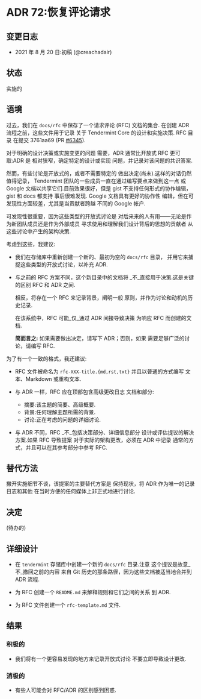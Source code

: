 # ADR 72:恢复评论请求

## 变更日志

- 2021 年 8 月 20 日:初稿 (@creachadair)

## 状态

实施的

## 语境

过去，我们在 `docs/rfc` 中保存了一个请求评论 (RFC) 文档的集合.
在创建 ADR 流程之前，这些文件用于记录
关于 Tendermint Core 的设计和实施决策. RFC 目录
在提交 3761aa69 (PR
[\#6345](https://github.com/tendermint/tendermint/pull/6345)).

对于明确的设计决策或实施变更的问题
需要，ADR 通常比开放式 RFC 更可取:ADR 是
相对狭窄，确定特定的设计或实现
问题，并记录对该问题的共识答案.

然而，有些讨论是开放式的，或者不需要特定的
做出决定(尚未).这样的对话仍然值得记录，
Tendermint 团队的一些成员一直在通过编写要点来做到这一点
或 Google 文档以共享它们.目前效果很好，但是
gist 不支持任何形式的协作编辑，gist 和 docs 都支持
事后很难发现. Google 文档具有更好的协作性
编辑，但在可发现性方面较差，尤其是当贡献者跨越
不同的 Google 帐户.

可发现性很重要，因为这些类型的开放式讨论是
对后来来的人有用——无论是作为新团队成员还是作为外部成员
寻求使用和理解我们设计背后的思想的贡献者
从这些讨论中产生的架构决策.

考虑到这些，我建议:

- 我们在存储库中重新创建一个新的、最初为空的 `docs/rfc` 目录，
   并用它来捕捉这些类型的开放式讨论，以补充
   ADR.

- 与之前的 RFC 方案不同，这个新目录中的文档将
   _不_直接用于决策.这是关键的区别
   RFC 和 ADR 之间.

   相反，将存在一个 RFC 来记录背景，阐明一般
   原则，并作为讨论和动机的历史记录.

   在该系统中，RFC 可能_仅_通过 ADR 间接导致决策
   为响应 RFC 而创建的文档.

   **简而言之:** 如果需要做出决定，请写下 ADR；否则，如果
   需要足够广泛的讨论，请编写 RFC.

为了有一个一致的格式，我还建议:

- RFC 文件被命名为 `rfc-XXX-title.{md,rst,txt}` 并且以普通的方式编写
   文本、Markdown 或重构文本.

- 与 ADR 一样，RFC 应在顶部包含高级更改日志
   文档和部分:

     * 摘要:该主题的简要、高级概要.
     * 背景:任何理解主题所需的背景.
     * 讨论:正在考虑的问题的详细讨论.

- 与 ADR 不同，RFC _不_包括决策部分、详细信息部分
   设计或评估提议的解决方案.如果 RFC 导致提案
   对于实际的架构更改，必须在 ADR 中记录
   通常的方式，并且可以在其参考部分中参考 RFC.

## 替代方法

撇开实施细节不谈，该提案的主要替代方案是
保持现状，将 ADR 作为唯一的记录日志和其他
在当时方便的任何媒体上非正式地进行讨论.

## 决定

(待办的)

## 详细设计

- 在 `tendermint` 存储库中创建一个新的 `docs/rfc` 目录.注意
  这个提议是故意_不_撤回之前的内容
  来自 Git 历史的那条路径，因为这些文档被适当地合并到
  ADR 流程.

- 为 RFC 创建一个 `README.md` 来解释规则和它们之间的关系
  到 ADR.

- 为 RFC 文件创建一个 `rfc-template.md` 文件.

## 结果

### 积极的

- 我们将有一个更容易发现的地方来记录开放式讨论
  不要立即导致设计更改.

### 消极的

- 有些人可能会对 RFC/ADR 的区别感到困惑.
